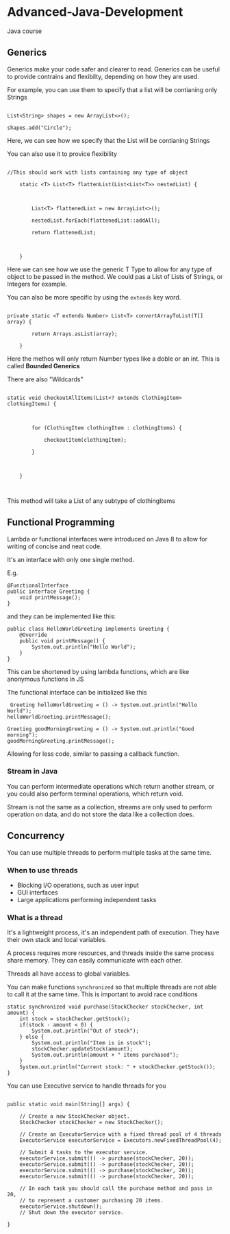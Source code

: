 # Advanced-Java-Development

Java course

## Generics

Generics make your code safer and clearer to read. Generics can be useful to provide contrains and flexibilty, depending on how they are used.

For example, you can use them to specify that a list will be contianing only Strings

```

List<String> shapes = new ArrayList<>();

shapes.add("Circle");

```

Here, we can see how we specify that the List will be contianing Strings

You can also use it to provice flexibility

```

//This should work with lists containing any type of object

    static <T> List<T> flattenList(List<List<T>> nestedList) {



        List<T> flattenedList = new ArrayList<>();

        nestedList.forEach(flattenedList::addAll);

        return flattenedList;



    }

```

Here we can see how we use the generic T Type to allow for any type of object to be passed in the method. We could pas a List of Lists of Strings, or Integers for example.

You can also be more specific by using the `extends` key word.

```

private static <T extends Number> List<T> convertArrayToList(T[] array) {

        return Arrays.asList(array);

    }

```

Here the methos will only return Number types like a doble or an int. This is called **Bounded Generics**

There are also "Wildcards"

```

static void checkoutAllItems(List<? extends ClothingItem> clothingItems) {



        for (ClothingItem clothingItem : clothingItems) {

            checkoutItem(clothingItem);

        }



    }



```

This method will take a List of any subtype of clothingItems

## Functional Programming

Lambda or functional interfaces were introduced on Java 8 to allow for writing of concise and neat code.

It's an interface with only one single method.

E.g.

```
@FunctionalInterface
public interface Greeting {
    void printMessage();
}
```

and they can be implemented like this:

```
public class HelloWorldGreeting implements Greeting {
    @Override
    public void printMessage() {
        System.out.println("Hello World");
    }
}
```

This can be shortened by using lambda functions, which are like anonymous functions in JS

The functional interface can be initialized like this

```
 Greeting helloWorldGreeting = () -> System.out.println("Hello World");
helloWorldGreeting.printMessage();

Greeting goodMorningGreeting = () -> System.out.println("Good morning");
goodMorningGreeting.printMessage();
```

Allowing for less code, similar to passing a callback function.

### Stream in Java

You can perform intermediate operations which return another stream, or you could also perform terminal operations, which return void.

Stream is not the same as a collection, streams are only used to perform operation on data, and do not store the data like a collection does.

## Concurrency

You can use multiple threads to perform multiple tasks at the same time.

### When to use threads

- Blocking I/O operations, such as user input
- GUI interfaces
- Large applications performing independent tasks

### What is a thread

It's a lightweight process, it's an independent path of execution. They have their own stack and local variables.

A process requires more resources, and threads inside the same process share memory. They can easily communicate with each other.

Threads all have access to global variables.

You can make functions `synchronized` so that multiple threads are not able to call it at the same time. This is important to avoid race conditions

```
static synchronized void purchase(StockChecker stockChecker, int amount) {
    int stock = stockChecker.getStock();
    if(stock - amount < 0) {
        System.out.println("Out of stock");
    } else {
        System.out.println("Item is in stock");
        stockChecker.updateStock(amount);
        System.out.println(amount + " items purchased");
    }
    System.out.println("Current stock: " + stockChecker.getStock());
}
```

You can use Executive service to handle threads for you

```

public static void main(String[] args) {

    // Create a new StockChecker object.
    StockChecker stockChecker = new StockChecker();

    // Create an ExecutorService with a fixed thread pool of 4 threads
    ExecutorService executorService = Executors.newFixedThreadPool(4);

    // Submit 4 tasks to the executor service.
    executorService.submit(() -> purchase(stockChecker, 20));
    executorService.submit(() -> purchase(stockChecker, 20));
    executorService.submit(() -> purchase(stockChecker, 20));
    executorService.submit(() -> purchase(stockChecker, 20));

    // In each task you should call the purchase method and pass in 20,
    // to represent a customer purchasing 20 items.
    executorService.shutdown();
    // Shut down the executor service.

}
```
